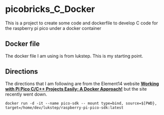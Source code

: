 # picobricks_C_Docker
This is a project to create some code and dockerfile to develop C code for the raspberry pi pico under a docker container

## Docker file
The docker file I am using is from lukstep.  This is my starting point.

## Directions
The directions that I am following are from the Element14 website **[Working with Pi Pico C/C++ Projects Easily: A Docker Approach!](https://community.element14.com/products/raspberry-pi/b/blog/posts/working-with-pi-pico-c-c-projects-easily-a-docker-approach)** but the site recently went down.

```
docker run -d -it --name pico-sdk -- mount type=bind, source=$[PWD}, target=/home/dev/lukstep/raspberry-pi-pico-sdk:latest
```
